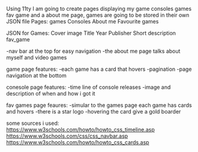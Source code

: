 Using 11ty
I am going to create pages displaying my game consoles games fav game and a about me page, games are going to be stored in their own JSON file
Pages:
    games 
    Consoles 
    About me 
    Favourite games


JSON for Games:
    Cover image
    Title 
    Year 
    Publisher 
    Short description
    fav_game

-nav bar at the top for easy navigation
-the about me page talks about myself and video games

game page features:
    -each game has a card that hovers
    -pagination
    -page navigation at the bottom

conesole page features:
    -time line of console releases
    -image and description of when and how i got it

fav games page feaures:
    -simular to the games page each game has cards and hovers
    -there is a star logo
    -hovering the card give a gold boarder

some sources i used:
https://www.w3schools.com/howto/howto_css_timeline.asp
https://www.w3schools.com/css/css_navbar.asp
https://www.w3schools.com/howto/howto_css_cards.asp
